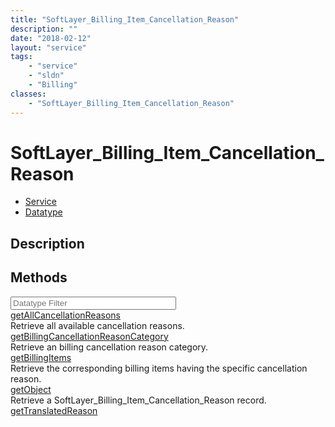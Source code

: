 ```yaml
---
title: "SoftLayer_Billing_Item_Cancellation_Reason"
description: ""
date: "2018-02-12"
layout: "service"
tags:
    - "service"
    - "sldn"
    - "Billing"
classes:
    - "SoftLayer_Billing_Item_Cancellation_Reason"
---
```

# SoftLayer_Billing_Item_Cancellation_Reason
<div id='service-datatype'>
    <ul id='sldn-reference-tabs'>
    <li id='service'> <a href='/reference/services/SoftLayer_Billing_Item_Cancellation_Reason' >Service</a></li>    <li id='datatype'> <a href='/reference/datatypes/SoftLayer_Billing_Item_Cancellation_Reason' >Datatype</a></li>
    </ul>
</div>

## Description




        
<div id="properties" class="content">
    <h2>Methods</h2>
    <div class="view-filters">
        <div class="clearfix">
            <div class="search-input-box">
                <input placeholder="Datatype Filter" onkeyup="titleSearch(inputId='edit-combine', divId='method-div', elementClass='method-row')" 
                    type="text" id="edit-combine" value="" size="30" maxlength="128" class="form-text">
            </div>
        </div>
    </div>
    <div id="method-div">
            <div class="method-row">
                        <span class='view-field-title'><a href='/reference/services/SoftLayer_Billing_Item_Cancellation_Reason/getAllCancellationReasons'> getAllCancellationReasons</a> </span>
            <div class='views-field-body'>Retrieve all available cancellation reasons. </div>
        </div>
            <div class="method-row">
                        <span class='view-field-title'><a href='/reference/services/SoftLayer_Billing_Item_Cancellation_Reason/getBillingCancellationReasonCategory'> getBillingCancellationReasonCategory</a> </span>
            <div class='views-field-body'>Retrieve an billing cancellation reason category.</div>
        </div>
            <div class="method-row">
                        <span class='view-field-title'><a href='/reference/services/SoftLayer_Billing_Item_Cancellation_Reason/getBillingItems'> getBillingItems</a> </span>
            <div class='views-field-body'>Retrieve the corresponding billing items having the specific cancellation reason.</div>
        </div>
            <div class="method-row">
                        <span class='view-field-title'><a href='/reference/services/SoftLayer_Billing_Item_Cancellation_Reason/getObject'> getObject</a> </span>
            <div class='views-field-body'>Retrieve a SoftLayer_Billing_Item_Cancellation_Reason record.</div>
        </div>
            <div class="method-row">
                        <span class='view-field-title'><a href='/reference/services/SoftLayer_Billing_Item_Cancellation_Reason/getTranslatedReason'> getTranslatedReason</a> </span>
            <div class='views-field-body'></div>
        </div>
        </div>
</div>

